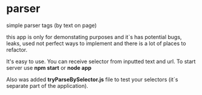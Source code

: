 # parser
simple parser tags (by text on page)


this app is only for demonstating purposes and it`s has potential bugs, leaks, used not perfect ways to implement and there is a lot of places to refactor.


It's easy to use.
You can receive selector from inputted text and url.
To start server use **npm start** or **node app**


Also was added **tryParseBySelector.js** file to test your selectors (it`s separate part of the application).